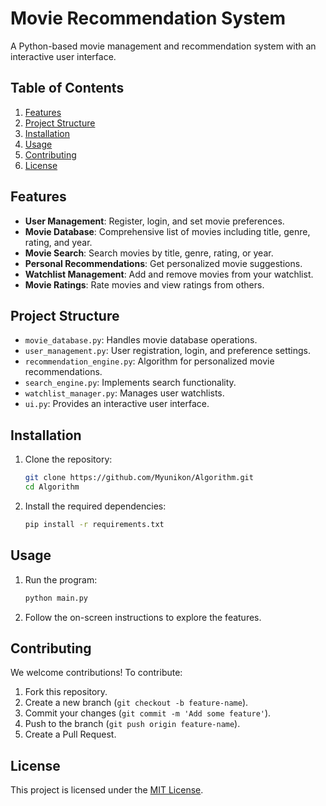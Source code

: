 # Movie Recommendation System

A Python-based movie management and recommendation system with an interactive user interface.

## Table of Contents
1. [Features](#features)
2. [Project Structure](#project-structure)
3. [Installation](#installation)
4. [Usage](#usage)
5. [Contributing](#contributing)
6. [License](#license)

## Features
- **User Management**: Register, login, and set movie preferences.
- **Movie Database**: Comprehensive list of movies including title, genre, rating, and year.
- **Movie Search**: Search movies by title, genre, rating, or year.
- **Personal Recommendations**: Get personalized movie suggestions.
- **Watchlist Management**: Add and remove movies from your watchlist.
- **Movie Ratings**: Rate movies and view ratings from others.

## Project Structure
- `movie_database.py`: Handles movie database operations.
- `user_management.py`: User registration, login, and preference settings.
- `recommendation_engine.py`: Algorithm for personalized movie recommendations.
- `search_engine.py`: Implements search functionality.
- `watchlist_manager.py`: Manages user watchlists.
- `ui.py`: Provides an interactive user interface.

## Installation
1. Clone the repository:
    ```bash
    git clone https://github.com/Myunikon/Algorithm.git
    cd Algorithm
    ```
2. Install the required dependencies:
    ```bash
    pip install -r requirements.txt
    ```

## Usage
1. Run the program:
    ```bash
    python main.py
    ```
2. Follow the on-screen instructions to explore the features.

## Contributing
We welcome contributions! To contribute:
1. Fork this repository.
2. Create a new branch (`git checkout -b feature-name`).
3. Commit your changes (`git commit -m 'Add some feature'`).
4. Push to the branch (`git push origin feature-name`).
5. Create a Pull Request.

## License
This project is licensed under the [MIT License](LICENSE).
